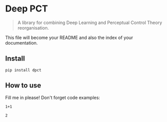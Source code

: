 # Deep PCT
> A library for combining Deep Learning and Perceptual Control Theory reorganisation.


This file will become your README and also the index of your documentation.

## Install

`pip install dpct`

## How to use

Fill me in please! Don't forget code examples:

```
1+1
```




    2


